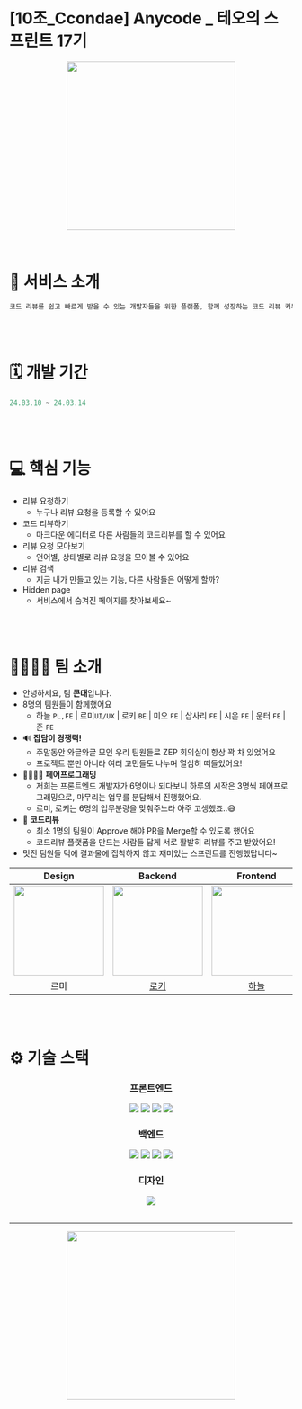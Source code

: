 # [10조_Ccondae] Anycode _ 테오의 스프린트 17기

<p align="center">
  <img src="https://github.com/ccondae/anycode/assets/87116017/41227471-414d-4d9f-bd8d-face0db2d984" width="300" height="300" />
</p>



<br >


# 💼 서비스 소개

```jsx
코드 리뷰를 쉽고 빠르게 받을 수 있는 개발자들을 위한 플랫폼, 함께 성장하는 코드 리뷰 커뮤니티
```

<br >
<br >

# 🗓️ 개발 기간

```jsx
24.03.10 ~ 24.03.14
```

<br >
<br >

# 💻 핵심 기능

- 리뷰 요청하기
    - 누구나 리뷰 요청을 등록할 수 있어요
- 코드 리뷰하기
    - 마크다운 에디터로 다른 사람들의 코드리뷰를 할 수 있어요
- 리뷰 요청 모아보기
    - 언어별, 상태별로 리뷰 요청을 모아볼 수 있어요
- 리뷰 검색
    - 지금 내가 만들고 있는 기능, 다른 사람들은 어떻게 할까?
- Hidden page
    - 서비스에서 숨겨진 페이지를 찾아보세요~


<br >
<br >

# 👨‍👩‍👧‍👦 팀 소개


- 안녕하세요, 팀 **콘대**입니다.
- 8명의 팀원들이 함께했어요
    - 하늘 `PL,FE`  |  르미`UI/UX` | 로키 `BE` | 미오 `FE` | 삽사리 `FE` | 시온 `FE` | 운터 `FE` | 준 `FE`
- 🔊 **잡담이 경쟁력!**
    - 주말동안 와글와글 모인 우리 팀원들로 ZEP 회의실이 항상 꽉 차 있었어요
    - 프로젝트 뿐만 아니라 여러 고민들도 나누며 열심히 떠들었어요!
- 👩‍👩‍👧‍👧 **페어프로그래밍**
    - 저희는 프론트엔드 개발자가 6명이나 되다보니 하루의 시작은 3명씩 페어프로그래밍으로, 마무리는 업무를 분담해서 진행했어요.
    - 르미, 로키는 6명의 업무분량을 맞춰주느라 아주 고생했죠..😅
- 🧐 **코드리뷰**
    - 최소 1명의 팀원이 Approve 해야 PR을 Merge할 수 있도록 했어요
    - 코드리뷰 플랫폼을 만드는 사람들 답게 서로 활발히 리뷰를 주고 받았어요!
- 멋진 팀원들 덕에 결과물에 집착하지 않고 재미있는 스프린트를 진행했답니다~

|                Design                |     Backend      |     Frontend     |     Frontend     |     Frontend     |     Frontend     |     Frontend     |     Frontend     |
| :----------------------------------: | :--------------: | :--------------: | :--------------: | :--------------: | :--------------: | :--------------: | :--------------: |
| <img width="160px" src="https://avatars.githubusercontent.com/u/155419724?v=4" />|<img width="160px" src="https://avatars.githubusercontent.com/rookedsysc" />|<img width="160px" src="https://avatars.githubusercontent.com/Leedo02" />|<img width="160px" src="https://avatars.githubusercontent.com/Jaeeun98" />|<img width="160px" src="https://avatars.githubusercontent.com/Sang-minKIM" />|<img width="160px" src="https://avatars.githubusercontent.com/XionWCFM" />|<img width="160px" src="https://avatars.githubusercontent.com/anveloper" />|<img width="160px" src="https://avatars.githubusercontent.com/Yongveloper" />|
| 르미 | [로키](https://github.com/rookedsysc) | [하늘](https://github.com/Leedo02) | [미오](https://github.com/Jaeeun98) | [삽사리](https://github.com/Sang-minKIM) | [시온](https://github.com/XionWCFM) | [운터](https://github.com/anveloper) | [준](https://github.com/Yongveloper) |

<br>
<br>

# ⚙️ 기술 스택

<div align="middle">
  

### 프론트엔드

<img src="https://img.shields.io/badge/TypeScript-3178C6?style=for-the-badge&logo=typescript&logoColor=white">
<img src="https://img.shields.io/badge/react-61DAFB?style=for-the-badge&logo=react&logoColor=black"> 
<img src="https://img.shields.io/badge/styled components-DB7093?style=for-the-badge&logo=styled-components&logoColor=white"/>
<img src="https://img.shields.io/badge/tanstack query-FF4154?style=for-the-badge&logo=react-query&logoColor=white"/>

### 백엔드

<img src="https://img.shields.io/badge/springboot-6DB33F?style=for-the-badge&logo=springboot&logoColor=white">
<img src="https://img.shields.io/badge/Kotlin-7F52FF?style=for-the-badge&logo=kotlin&logoColor=white">
<img src="https://img.shields.io/badge/mysql-4479A1?style=for-the-badge&logo=mysql&logoColor=white">
<img src="https://img.shields.io/badge/ec2-FF9900?style=for-the-badge&logo=amazonAWS&logoColor=white">

### 디자인

<img src="https://img.shields.io/badge/Figma-F24E1E?style=for-the-badge&logo=Figma&logoColor=white">

<br/>
<br/>

- - -

<p align="center">
  <img src="https://github.com/solssak/teo-sprint-template/assets/107416133/b9616006-c8a2-4a39-a5cb-67d200cb1a84" width="300" height="300"/>
</p>
